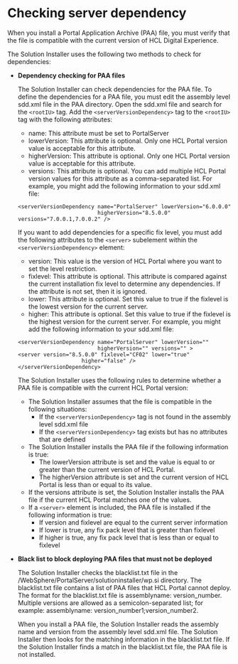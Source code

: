 # Checking server dependency

When you install a Portal Application Archive \(PAA\) file, you must verify that the file is compatible with the current version of HCL Digital Experience.

The Solution Installer uses the following two methods to check for dependencies:

-   **Dependency checking for PAA files**

    The Solution Installer can check dependencies for the PAA file. To define the dependencies for a PAA file, you must edit the assembly level sdd.xml file in the PAA directory. Open the sdd.xml file and search for the `<rootIU>` tag. Add the `<serverVersionDependency>` tag to the `<rootIU>` tag with the following attributes:

    -   name: This attribute must be set to PortalServer
    -   lowerVersion: This attribute is optional. Only one HCL Portal version value is acceptable for this attribute.
    -   higherVersion: This attribute is optional. Only one HCL Portal version value is acceptable for this attribute.
    -   versions: This attribute is optional. You can add multiple HCL Portal version values for this attribute as a comma-separated list.
    For example, you might add the following information to your sdd.xml file:

    ```
    <serverVersionDependency name="PortalServer" lowerVersion="6.0.0.0" 
                             higherVersion="8.5.0.0" versions="7.0.0.1,7.0.0.2" />
    ```

    If you want to add dependencies for a specific fix level, you must add the following attributes to the `<server>` subelement within the `<serverVersionDependency>` element:

    -   version: This value is the version of HCL Portal where you want to set the level restriction.
    -   fixlevel: This attribute is optional. This attribute is compared against the current installation fix level to determine any dependencies. If the attribute is not set, then it is ignored.
    -   lower: This attribute is optional. Set this value to true if the fixlevel is the lowest version for the current server.
    -   higher: This attribute is optional. Set this value to true if the fixlevel is the highest version for the current server.
    For example, you might add the following information to your sdd.xml file:

    ```
    <serverVersionDependency name="PortalServer" lowerVersion="" 
                             higherVersion="" versions="" >
    <server version="8.5.0.0" fixlevel="CF02" lower="true"
    					higher="false" />
    </serverVersionDependency>
    ```

    The Solution Installer uses the following rules to determine whether a PAA file is compatible with the current HCL Portal version:

    -   The Solution Installer assumes that the file is compatible in the following situations:
        -   If the `<serverVersionDependency>` tag is not found in the assembly level sdd.xml file
        -   If the `<serverVersionDependency>` tag exists but has no attributes that are defined
    -   The Solution Installer installs the PAA file if the following information is true:
        -   The lowerVersion attribute is set and the value is equal to or greater than the current version of HCL Portal.
        -   The higherVersion attribute is set and the current version of HCL Portal is less than or equal to its value.
    -   If the versions attribute is set, the Solution Installer installs the PAA file if the current HCL Portal matches one of the values.
    -   If a `<server>` element is included, the PAA file is installed if the following information is true:
        -   If version and fixlevel are equal to the current server information
        -   If lower is true, any fix pack level that is greater than fixlevel
        -   If higher is true, any fix pack level that is less than or equal to fixlevel
-   **Black list to block deploying PAA files that must not be deployed**

    The Solution Installer checks the blacklist.txt file in the /WebSphere/PortalServer/solutioninstaller/wp.si directory. The blacklist.txt file contains a list of PAA files that HCL Portal cannot deploy. The format for the blacklist.txt file is assemblyname: version\_number. Multiple versions are allowed as a semicolon-separated list; for example: assemblyname: version\_number1;version\_number2.

    When you install a PAA file, the Solution Installer reads the assembly name and version from the assembly level sdd.xml file. The Solution Installer then looks for the matching information in the blacklist.txt file. If the Solution Installer finds a match in the blacklist.txt file, the PAA file is not installed.



